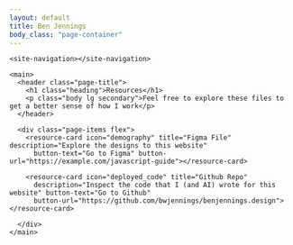 ```yaml
---
layout: default
title: Ben Jennings
body_class: "page-container"
---
```

    <site-navigation></site-navigation>

    <main>
      <header class="page-title">
        <h1 class="heading">Resources</h1>
        <p class="body lg secondary">Feel free to explore these files to get a better sense of how I work</p>
      </header>

      <div class="page-items flex">
        <resource-card icon="demography" title="Figma File" description="Explore the designs to this website"
          button-text="Go to Figma" button-url="https://example.com/javascript-guide"></resource-card>

        <resource-card icon="deployed_code" title="Github Repo"
          description="Inspect the code that I (and AI) wrote for this website" button-text="Go to Github"
          button-url="https://github.com/bwjennings/benjennings.design"></resource-card>

      </div>
    </main>

